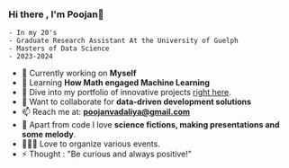 ### Hi there , I'm Poojan👋

    - In my 20's 
    - Graduate Research Assistant At the University of Guelph
    - Masters of Data Science
    - 2023-2024

- 🔭 Currently working on **Myself**
- 🌱 Learning **How Math engaged Machine Learning**
- 🎯 Dive into my portfolio of innovative projects [right here](https://github.com/poojanV55/DATA-SCIENCE-PROJECTS).
- 🤔 Want to collaborate for **data-driven development solutions**
- 📫 Reach me at: **poojanvadaliya@gmail.com** 
- 🚀 Apart from code I love **science fictions, making presentations and some melody**.
- 🧑‍🤝‍🧑 Love to organize various events.
- ⚡ Thought : "Be curious and always positive!"
